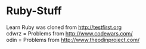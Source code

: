 # Ruby-Stuff

Learn Ruby was cloned from http://testfirst.org<br>
cdwrz = Problems from http://www.codewars.com/<br>
odin = Problems from http://www.theodinproject.com/
